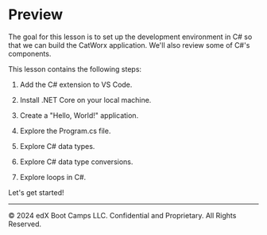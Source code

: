 # Preview

The goal for this lesson is to set up the development environment in C# so that we can build the CatWorx application. We'll also review some of C#'s components.

This lesson contains the following steps:

1. Add the C# extension to VS Code.

2. Install .NET Core on your local machine.

3. Create a "Hello, World!" application.

4. Explore the Program.cs file.

5. Explore C# data types.

6. Explore C# data type conversions.

7. Explore loops in C#.

Let's get started!

---
© 2024 edX Boot Camps LLC. Confidential and Proprietary. All Rights Reserved.